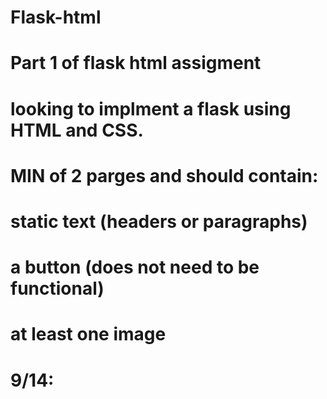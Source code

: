 # Flask-html
# Part 1 of flask html assigment 
# looking to implment a flask using HTML and CSS.
# MIN of 2 parges and should contain: 
# static text (headers or paragraphs)
# a button (does not need to be functional)
# at least one image
# 9/14: 
# 
